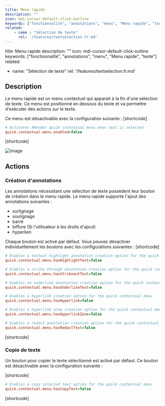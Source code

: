 ```yaml
---
title: Menu rapide
description: ""
icon: mdi-cursor-default-click-outline
keywords: ["fonctionnalité", "annotations", "menu", "Menu rapide", "texte"]
related:
    - name : "Sélection de texte"
      rel: '/features/textselection.fr.md'
---
```

title: Menu rapide
description: ""
icon: mdi-cursor-default-click-outline
keywords: ["fonctionnalité", "annotations", "menu", "Menu rapide", "texte"]
related:
  - name: "Sélection de texte"
    rel: '/features/textselection.fr.md'

## Description

Le menu rapide est un menu contextuel qui apparait à la fin d'une sélection de texte.
Ce menu est positionné en dessous du texte et va permettre d'exécuter des actions sur le texte.

Ce menu est désactivable avec la configuration suivante :
[shortcode]

```cfg
# Activates ARender quick contextual menu when text is selected
quick.contextual.menu.enabled=false
```

[shortcode]

![image]([shortcode])

## Actions

### Création d'annotations

Les annotations nécessitant une sélection de texte possèdent leur bouton de création dans le menu rapide.
Le menu rapide supporte l'ajout des annotations suivantes :
- surlignage
- soulignage
- barré
- biffure (Si l'utilisateur à les droits d'ajout)
- hyperlien

Chaque bouton est activé par défaut. Vous pouvez désactiver individuellement les boutons avec les configurations suivantes :
[shortcode]

```cfg
# Enables a textual highlight annotation creation option for the quick contextual menu
quick.contextual.menu.hasHighlightText=false

# Enables a strike through annotation creation option for the quick contextual menu
quick.contextual.menu.hasStrikeoutText=false

# Enables an underline annotation creation option for the quick contextual menu
quick.contextual.menu.hasUnderlineText=false

# Enables a hyperlink creation option for the quick contextual menu
quick.contextual.menu.hasHyperlink=false

# Enables a hyperlink area creation option for the quick contextual menu
quick.contextual.menu.hasHyperlinkZone=false

# Enables a redact annotation creation option for the quick contextual menu
quick.contextual.menu.hasRedactText=false
```

[shortcode]


### Copie de texte

Un bouton pour copier le texte sélectionné est activé par défaut.
Ce bouton est désactivable avec la configuration suivante :

[shortcode]

```cfg
# Enables a copy selected text option for the quick contextual menu
quick.contextual.menu.hasCopyText=false
```

[shortcode]